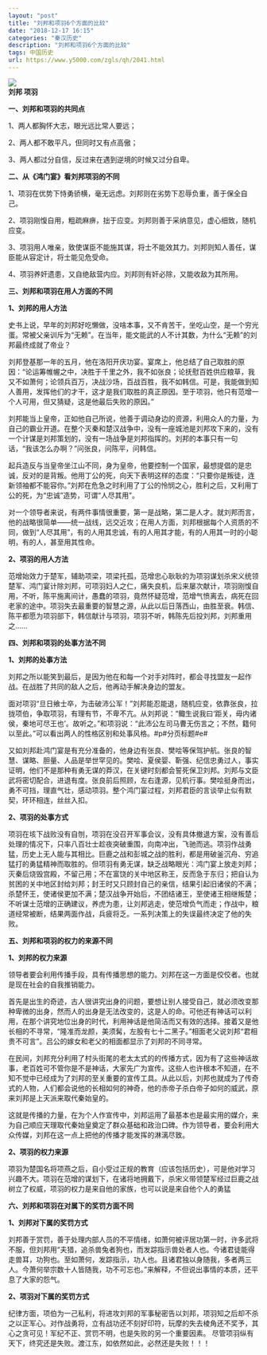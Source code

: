 ```yaml
---
layout: "post"
title: "刘邦和项羽6个方面的比较"
date: "2018-12-17 16:15"
categories: "秦汉历史"
description: "刘邦和项羽6个方面的比较"
tags: 中国历史
url: https://www.y5000.com/zgls/qh/2041.html
---
```






**![](https://img.y5000.com/uploads/allimg/141001/3-1410012339125S.jpg)  
刘邦 项羽**  

**一、刘邦和项羽的共同点**

1、两人都胸怀大志，眼光远比常人要远；

2、两人都不敢平凡，但同时又有点高傲；

3、两人都过分自信，反过来在遇到逆境的时候又过分自卑。

**二、从《鸿门宴》看刘邦项羽的不同**

1、项羽在优势下恃勇骄横，毫无远虑。刘邦则在劣势下忍辱负重，善于保全自己。

2、项羽刚愎自用，粗疏麻痹，拙于应变。刘邦则善于采纳意见，虚心细致，随机应变。

3、项羽用人唯亲，致使谋臣不能施其谋，将士不能效其力。刘邦则知人善任，谋臣能从容定计，将士能见危受命。

4、项羽养奸遗患，又自绝敌营内应。刘邦则有奸必除，又能收敌为其所用。

**三、刘邦和项羽在用人方面的不同**

**1、刘邦的用人方法**

史书上说，早年的刘邦好吃懒做，没啥本事，又不肯苦干，坐吃山空，是一个穷光蛋。常被父亲训斥为“无赖”。在当年，能文能武的人不计其数，为什么“无赖”的刘邦最终成就了帝业？

刘邦登基那一年的五月，他在洛阳开庆功宴。宴席上，他总结了自己取胜的原因：“论运筹帷幄之中，决胜于千里之外，我不如张良；论抚慰百姓供应粮草，我又不如萧何；论领兵百万，决战沙场，百战百胜，我不如韩信。可是，我能做到知人善用，发挥他们的才干，这才是我们取胜的真正原因。至于项羽，他只有范增一个人可用，但又猜疑，这是他最后失败的原因。”

刘邦能当上皇帝，正如他自己所说，他善于调动身边的资源，利用众人的力量，为自己的霸业开道。在整个灭秦和楚汉战争中，没有一座城池是刘邦攻下来的，没有一个计谋是刘邦策划的，没有一场战争是刘邦指挥的。刘邦的本事只有一句话，“我该怎么办啊？”问张良，问陈平，问韩信。

起兵造反与当皇帝坐江山不同，身为皇帝，他要控制一个国家，最想提倡的是忠诚，反对的是背叛。他用丁公的死，向天下表明这样的态度：“只要你是叛徒，连新领袖都不能容你。”刘邦在危急之时利用了丁公的怜悯之心，胜利之后，又利用丁公的死，为“忠诚”造势，可谓“人尽其用”。

对一个领导者来说，有两件事情很重要，第一是战略，第二是人才。就刘邦而言，他的战略很简单——统一战线，远交近攻；在用人方面，刘邦根据每个人资质的不同，做到“人尽其用”，有的人用其忠诚，有的人用其才能，有的人用其一时的小聪明，有的人，甚至用其性命。

**2、项羽的用人方法**

范增始效力于楚军，辅助项梁，项梁托孤，范增忠心耿耿的为项羽谋划杀宋义统领楚军、鸿门宴计除刘邦，可项羽妇人之仁，痛失良机，后来屡次献计，项羽刚愎自用，不听，陈平施离间计，愚蠢的项羽，竟然怀疑范增，范增气愤离去，病死在回老家的途中。项羽失去最重要的智慧之源，从此以后日落西山，由胜至衰。韩信、陈平都愿为项羽部下，韩信献计与项羽，项羽不听，韩陈先后投刘邦，刘邦重用之……

**四、刘邦和项羽的处事方法不同**

**1、刘邦的处事方法**

刘邦之所以能笑到最后，是因为他在和每一个对手对阵时，都会寻找盟友一起作战。在战胜了共同的敌人之后，他再动手解决身边的盟友。

面对项羽“旦日飨士卒，为击破沛公军！”刘邦能忍能退，随机应变，依靠张良，拉拢项伯，争取项羽，有理有节，不卑不亢。从刘邦说：“鲰生说我曰‘距关，毋内诸侯，秦地可尽王也’。故听之。”和项羽说：“此沛公左司马曹无伤言之；不然，籍何以至此。”可以看出两人的性格区别和处事风格。#p#分页标题#e#

又如刘邦赴鸿门宴是有充分准备的，他身边有张良、樊哙等保驾护航。张良的智慧、谋略、胆量、人品是举世罕见的。樊哙、夏侯婴、靳强、纪信忠勇过人，事实证明，他们不是那种有勇无谋的莽汉，在关键时刻都会誓死保卫刘邦。刘邦与文臣武将密切配合，进退有度。张良前后照顾，左右逢源，见机行事。樊哙挺身而出，勇不可挡，理直气壮，感动项羽。整个鸿门宴过程，刘邦君臣的言谈举止似有默契，环环相连，丝丝入扣。

**2、项羽的处事方式**

项羽在垓下战败没有自刎，项羽在没召开军事会议，没有具体撤退方案，没有善后处理的情况下，只率八百壮士趁夜突破重围，向南冲出，飞驰而逃。项羽作战勇猛，历史上无人能与其相比。巨鹿之战和彭城之战的胜利，都是用破釜沉舟、穷追猛打的勇猛精神而取胜的。但项羽有勇无谋，缺乏战略眼光：鸿门宴上放走刘邦；灭秦后烧毁宫殿，不留己用；不在富饶的关中地区称王，反而急于东归；把自认为贫困的关中地区封给刘邦；封王时又只顾封自己的亲信，结果引起旧诸侯的不满；杀楚怀王，使诸侯更加不满；楚汉战争开始后，不团结诸王，至使诸王相继叛楚；不听谋士范增的正确建议，养虎为患，让刘邦逃走，使范增负气而走；作战中，粮道经常被断，结果两面作战，兵疲将乏。一系列决策上的失误最终决定了他的失败。

**五、刘邦和项羽的权力的来源不同**

**1、刘邦的权力来源**

领导者要会利用传播手段，具有传播思想的能力。刘邦在这一方面是佼佼者。也就是现在社会的自我推销能力。

首先是出生的奇迹，古人很讲究出身的问题，要想让别人接受自己，就必须改变那种卑微的出身，然而人的出身是无法改变的，这是人的命。可他还有神话可以利用，在那个讲究地位出身的时代，利用神话是他简洁而又有效的选择。接着又是他长相的不寻常，“隆准而龙颜，美须髯，左股有七十二黑子。”相面老父说刘邦“君相贵不可言”。吕公的嫁女和老父的相面都显示了刘邦的不同寻常。

在民间，刘邦充分利用了村头街尾的老太太式的的传播方式，因为有了这些神话故事，老百姓可不管你是不是神话，大家先广为宣传。这些人也许根本不知道，在不知不觉中已经成为了刘邦的至关重要的宣传工具。从此以后，刘邦也就成为了传奇式的人物，人们都会说他的长相如何的神奇，他的赤帝子杀白帝子如何的威武，原来刘邦是上天派来取代秦始皇的。

这就是传播的力量，在为个人作宣传中，刘邦运用了最基本也是最实用的媒介，来为自己顺应天理取代秦始皇奠定了群众基础和政治口碑。作为领导者，要会利用大众传媒，刘邦在这一点上把他的传播才能发挥的淋漓尽致。

**2、项羽的权力来源**

项羽为楚国名将项燕之后，自小受过正规的教育（应该包括历史），可是他对学习兴趣不大。项羽在范增的谋划下，在诸将地拥戴下，杀宋义带领楚军经过巨鹿之战树立了权威，项羽的权力是来自他的家族，也可以说是来自他个人的勇猛

**六、刘邦和项羽在对属下的奖罚方面不同**

**1、刘邦对下属的奖罚方式**

刘邦善于赏罚，善于处理内部人员的不平情绪，如萧何被评居功第一时，许多武将不服，但刘邦用“夫猎，追杀兽兔者狗也，而发踪指示兽处者人也。今诸君徒能得走兽耳，功狗也。至如萧何，发踪指示，功人也。且诸君独以身随我，多者两三人。今萧何举宗数十人皆随我，功不可忘也。”来解释，不但说出事情的本质，还平息了大家的怨气。

**2、项羽对下属的奖罚方式**

纪律方面，项伯为一己私利，将进攻刘邦的军事秘密告以刘邦，项羽知之后却不杀之以正军心。对作战勇将，立有战功还不刻好印符，玩摩的失去棱角还不奖予，其心之贪可见！军纪不正、赏罚不明，也是失败的另一个重要因素。
尽管项羽纵有天下，终究还是失败。渡江东，如依然如此，必然还是失败！！！
